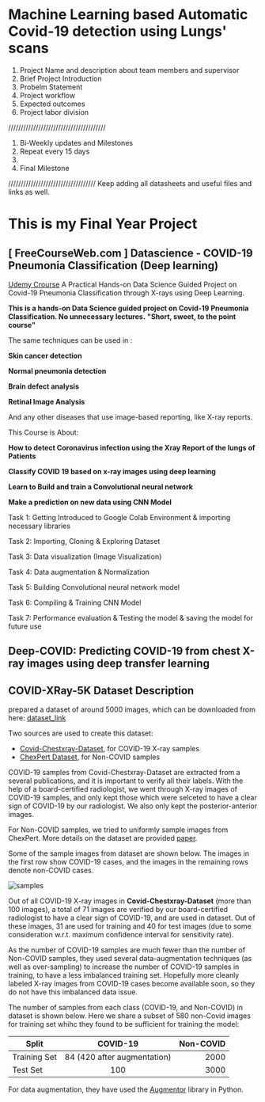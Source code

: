 # Machine Learning based Automatic Covid-19 detection using Lungs' scans

1. Project Name and description about team members and supervisor
2. Brief Project Introduction 
3. Probelm Statement
4. Project workflow 
5. Expected outcomes
6. Project labor division


///////////////////////////////////////


1. Bi-Weekly updates and Milestones 
2. Repeat every 15 days
3. 
4. Final Milestone


///////////////////////////////////
Keep adding all datasheets and useful files and links as well.









# This is my Final Year Project

## [ FreeCourseWeb.com ] Datascience - COVID-19 Pneumonia Classification (Deep learning)
[Udemy Crourse](https://www.udemy.com/course/datasciencecovid-19-pneumonia-classificationdeep-learning/)
A Practical Hands-on Data Science Guided Project on Covid-19 Pneumonia Classification through X-rays using Deep Learning.

**This is a hands-on Data Science guided project on Covid-19 Pneumonia Classification. No unnecessary lectures.**
**"Short, sweet, to the point course"**

The same techniques can be used in :

**Skin cancer detection**

**Normal pneumonia detection**

**Brain defect analysis**

**Retinal Image Analysis**




And any other diseases that use image-based reporting, like X-ray reports.

This Course is About:


**How to detect Coronavirus infection using the Xray Report of the lungs of Patients**

**Classify COVID 19 based on x-ray images using deep learning**

**Learn to Build and train a Convolutional neural network**

**Make a prediction on new data using CNN Model**




Task 1: Getting Introduced to Google Colab Environment & importing necessary libraries

Task 2: Importing, Cloning & Exploring Dataset

Task 3: Data visualization (Image Visualization)

Task 4: Data augmentation & Normalization

Task 5: Building Convolutional neural network model

Task 6: Compiling & Training CNN Model

Task 7: Performance evaluation & Testing the model & saving the model for future use

## Deep-COVID: Predicting COVID-19 from chest X-ray images using deep transfer learning


## COVID-XRay-5K Dataset Description

prepared a dataset of around 5000 images, which can be downloaded from here: [dataset_link](https://www.dropbox.com/s/09b5nutjxotmftm/data_upload_v2.zip?dl=0)

Two sources are used to create this dataset:
* [Covid-Chestxray-Dataset](https://github.com/ieee8023/covid-chestxray-dataset), for COVID-19 X-ray samples
* [ChexPert Dataset](https://stanfordmlgroup.github.io/competitions/chexpert/), for Non-COVID samples

COVID-19 samples from Covid-Chestxray-Dataset are extracted from a several publications, and it is important to verify all their labels. With the help of a board-certified radiologist, we went through X-ray images of COVID-19 samples, and only kept those which were selceted to have a clear sign of COVID-19 by our radiologist. We also only kept the posterior-anterior images. 

For Non-COVID samples, we tried to uniformly sample images from ChexPert. More details on the dataset are provided [paper](https://arxiv.org/pdf/2004.09363.pdf).

Some of the sample images from dataset are shown below. The images in the first row show COVID-19 cases, and the images in the remaining rows denote non-COVID cases.

![samples](https://github.com/shervinmin/DeepCovid/blob/master/results/covid5k_samples.png)

Out of all COVID-19 X-ray images in **Covid-Chestxray-Dataset** (more than 100 images), a total of 71 images are verified by our board-certified radiologist to have a clear sign of COVID-19, and are used in dataset. Out of these images, 31 are used for training and 40 for test images (due to some consideration w.r.t. maximum confidence interval for sensitivity rate). 

As the number of COVID-19 samples are much fewer than the number of Non-COVID samples, they used several data-augmentation techniques (as well as over-sampling) to increase the number of COVID-19 samples in training, to have a less imbalanced training set. Hopefully more cleanly labeled X-ray images from COVID-19 cases become available soon, so they do not have this imbalanced data issue.

The number of samples from each class (COVID-19, and Non-COVID) in dataset is shown below. Here we share a subset of 580 non-Covid images for training set whihc they found to be sufficient for training the model:

| Split         | COVID-19      | Non-COVID  |
| ------------- |:-------------:| -----:|
| Training Set  | 84  (420 after augmentation) | 2000 |
| Test Set      | 100            |   3000 |

For data augmentation, they have used the [Augmentor](https://github.com/mdbloice/Augmentor) library in Python.
